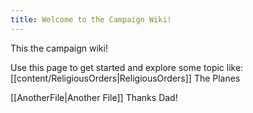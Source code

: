 ```yaml
---
title: Welcome to the Campaign Wiki!
---
```


This the campaign wiki!

Use this page to get started and explore some topic like:
[[content/ReligiousOrders|ReligiousOrders]]
The Planes




[[AnotherFile|Another File]] Thanks Dad!

